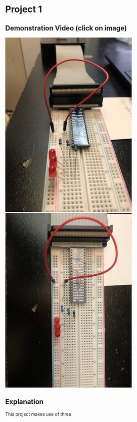 # Project 1

## Demonstration Video (click on image)
<a href="https://youtu.be/ZDXQF8Kukd4">
  <img src="Demo%20Images/Circuit1.JPG" width="400px" height="550px">
  <img src="Demo%20Images/Circuit2.JPG" width="400px" height="550px">
</a>

## Explanation
This project makes use of three 
